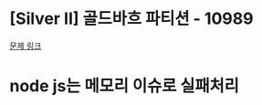 # [Silver II] 골드바흐 파티션 - 10989 

[문제 링크](https://www.acmicpc.net/problem/10989)

# node js는 메모리 이슈로 실패처리
